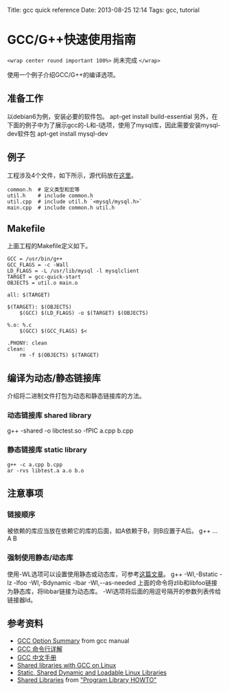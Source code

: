 Title: gcc quick reference
Date: 2013-08-25 12:14
Tags: gcc, tutorial

# GCC/G++快速使用指南

`<wrap center round important 100%>`
尚未完成
`</wrap>`

使用一个例子介绍GCC/G++的编译选项。

## 准备工作

以debian6为例，安装必要的软件包。
    apt-get install build-essential
另外，在下面的例子中为了展示gcc的-L和-l选项，使用了mysql库，因此需要安装mysql-dev软件包
    apt-get install mysql-dev
## 例子

工程涉及4个文件，如下所示，源代码放在[这里](https///github.com/wilbur-ma/gcc-quick-start.git)。

	
	common.h  # 定义类型和宏等
	util.h    # include common.h
	util.cpp  # include util.h `<mysql/mysql.h>`
	main.cpp  # include common.h util.h

## Makefile

上面工程的Makefile定义如下。

	
	GCC = /usr/bin/g++
	GCC_FLAGS = -c -Wall
	LD_FLAGS = -L /usr/lib/mysql -l mysqlclient
	TARGET = gcc-quick-start
	OBJECTS = util.o main.o
	 
	all: $(TARGET)
	
	$(TARGET): $(OBJECTS)
		$(GCC) $(LD_FLAGS) -o $(TARGET) $(OBJECTS)
	
	%.o: %.c
		$(GCC) $(GCC_FLAGS) $<
	
	.PHONY: clean
	clean:
		rm -f $(OBJECTS) $(TARGET)

## 编译为动态/静态链接库

介绍将二进制文件打包为动态和静态链接库的方法。
### 动态链接库 shared library

   g++ -shared -o libctest.so -fPIC a.cpp b.cpp
 
### 静态链接库 static library

    g++ -c a.cpp b.cpp
    ar -rvs libtest.a a.o b.o 
    
## 注意事项

### 链接顺序
被依赖的库应当放在依赖它的库的后面，如A依赖于B，则B应置于A后。
    g++ ... A B
### 强制使用静态/动态库

使用-WL选项可以设置使用静态或动态库，可参考[这篇文章](http://stackoverflow.com/questions/3698321/g-linker-force-static-linking-if-static-library-exists)。
    g++ -Wl,-Bstatic -lz -lfoo -Wl,-Bdynamic -lbar -Wl,--as-needed
上面的命令将zlib和libfoo链接为静态库，将libbar链接为动态库。 -Wl选项将后面的用逗号隔开的参数列表传给链接器ld。


## 参考资料

*  [GCC Option Summary](http://gcc.gnu.org/onlinedocs/gcc-4.7.2/gcc/Option-Summary.html#Option-Summary) from gcc manual
*  [GCC 命令行详解](http://www.51testing.com/html/24/1817.html)
*  [GCC 中文手册](http://man.lupaworld.com/content/develop/GCC_zh.htm)
*  [Shared libraries with GCC on Linux](http://www.cprogramming.com/tutorial/shared-libraries-linux-gcc.html)
*  [Static, Shared Dynamic and Loadable Linux Libraries](http://www.yolinux.com/TUTORIALS/LibraryArchives-StaticAndDynamic.html)
*  [Shared Libraries](http://tldp.org/HOWTO/Program-Library-HOWTO/shared-libraries.html) from ["Program Library HOWTO"](http://tldp.org/HOWTO/Program-Library-HOWTO/)

